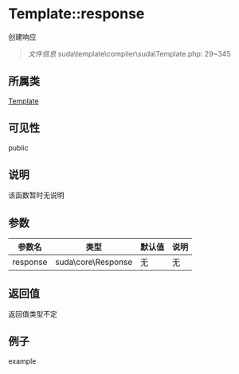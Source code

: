 # Template::response
创建响应
> *文件信息* suda\template\compiler\suda\Template.php: 29~345
## 所属类 

[Template](../Template.md)

## 可见性

  public  
## 说明

该函数暂时无说明

## 参数

 
| 参数名 | 类型 | 默认值 | 说明 |
|--------|-----|-------|-------|
 | response |  suda\core\Response | 无 | 无 |
## 返回值
返回值类型不定
## 例子

example
